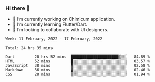 ### Hi there 👋

<!--
**devcat37/devcat37** is a ✨ _special_ ✨ repository because its `README.md` (this file) appears on your GitHub profile.-->


- 🔭 I’m currently working on Chimicum application.
- 🌱 I’m currently learning Flutter/Dart.
- 👯 I’m looking to collaborate with UI designers.
<!-- - 🤔 I’m looking for help with ... -->

<!--START_SECTION:waka-->
```text
Week: 11 February, 2022 - 17 February, 2022

Total: 24 hrs 35 mins

Dart         20 hrs 52 mins  █████████████████████▒░░░   84.89 % 
HTML         52 mins         █░░░░░░░░░░░░░░░░░░░░░░░░   03.57 % 
JavaScript   38 mins         ▓░░░░░░░░░░░░░░░░░░░░░░░░   02.58 % 
Markdown     36 mins         ▓░░░░░░░░░░░░░░░░░░░░░░░░   02.46 % 
CSS          28 mins         ▒░░░░░░░░░░░░░░░░░░░░░░░░   01.94 % 
```
<!--END_SECTION:waka-->
